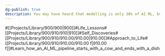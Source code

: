 ```yaml
---
dg-publish: true
description: You may have heard that modelling is only 30% of AI ML, but you may not understand what that means, so I'd like to use a holistic analogy to talk about this flow. Let's say the modeller is a chef and the beef is the data. Before we can cook it, the beef has to be raised by a farmer, transported by a delivery driver, and disassembled by a butcher before we can cook it. So we think that understanding the AI ML pipeline is understanding where and how the data, the beef, gets from here to there before we use it. So the analogy is that good data, expensive meat, leads to good results, delicious food.
---
```

#[[Projects/Library/900/900\|900]]#Life_Lessons#[[Projects/Library/900/910/910\|910]]#Self_Discoveries#[[Projects/Library/900/910/910.00/910.00\|910.00]]#Approach_to_Life#[[Projects/Library/900/910/910.00/910.00 f\|910.00 f]]#Learn_how_an_AI_ML_pipeline_starts_with_a_cow_and_ends_with_a_dish


